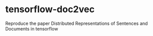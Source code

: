 # tensorflow-doc2vec
Reproduce the paper Distributed Representations of Sentences and Documents in tensorflow

